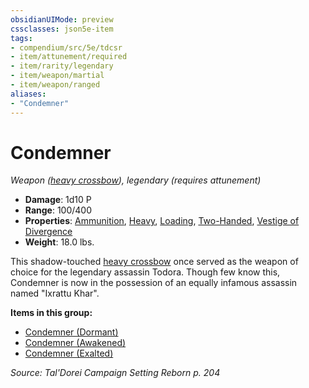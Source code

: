 ```yaml
---
obsidianUIMode: preview
cssclasses: json5e-item
tags:
- compendium/src/5e/tdcsr
- item/attunement/required
- item/rarity/legendary
- item/weapon/martial
- item/weapon/ranged
aliases: 
- "Condemner"
---
```

# Condemner
*Weapon ([heavy crossbow](2-Mechanics/CLI/items/heavy-crossbow.md)), legendary (requires attunement)*  

- **Damage**: 1d10 P
- **Range**: 100/400
- **Properties**: [Ammunition](2-Mechanics/CLI/rules/item-properties.md#Ammunition), [Heavy](2-Mechanics/CLI/rules/item-properties.md#Heavy), [Loading](2-Mechanics/CLI/rules/item-properties.md#Loading), [Two-Handed](2-Mechanics/CLI/rules/item-properties.md#Two-Handed), [Vestige of Divergence](2-Mechanics/CLI/rules/item-properties.md#Vestige%20of%20Divergence)
- **Weight**: 18.0 lbs.

This shadow-touched [heavy crossbow](2-Mechanics/CLI/items/heavy-crossbow.md) once served as the weapon of choice for the legendary assassin Todora. Though few know this, Condemner is now in the possession of an equally infamous assassin named "Ixrattu Khar".

**Items in this group:**

- [Condemner (Dormant)](2-Mechanics/CLI/items/condemner-dormant-tdcsr.md)
- [Condemner (Awakened)](2-Mechanics/CLI/items/condemner-awakened-tdcsr.md)
- [Condemner (Exalted)](2-Mechanics/CLI/items/condemner-exalted-tdcsr.md)

*Source: Tal'Dorei Campaign Setting Reborn p. 204*